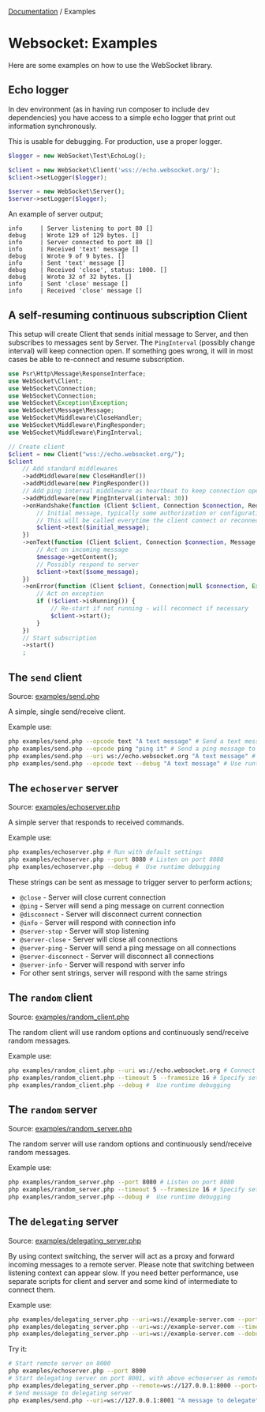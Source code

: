 [Documentation](Index.md) / Examples

# Websocket: Examples

Here are some examples on how to use the WebSocket library.

##  Echo logger

In dev environment (as in having run composer to include dev dependencies) you have
access to a simple echo logger that print out information synchronously.

This is usable for debugging. For production, use a proper logger.

```php
$logger = new WebSocket\Test\EchoLog();

$client = new WebSocket\Client('wss://echo.websocket.org/');
$client->setLogger($logger);

$server = new WebSocket\Server();
$server->setLogger($logger);
```

An example of server output;
```
info     | Server listening to port 80 []
debug    | Wrote 129 of 129 bytes. []
info     | Server connected to port 80 []
info     | Received 'text' message []
debug    | Wrote 9 of 9 bytes. []
info     | Sent 'text' message []
debug    | Received 'close', status: 1000. []
debug    | Wrote 32 of 32 bytes. []
info     | Sent 'close' message []
info     | Received 'close' message []
```

## A self-resuming continuous subscription Client

This setup will create Client that sends initial message to Server,
and then subscribes to messages sent by Server.
The `PingInterval` (possibly change interval) will keep connection open.
If something goes wrong, it will in most cases be able to re-connect and resume subscription.

```php
use Psr\Http\Message\ResponseInterface;
use WebSocket\Client;
use WebSocket\Connection;
use WebSocket\Connection;
use WebSocket\Exception\Exception;
use WebSocket\Message\Message;
use WebSocket\Middleware\CloseHandler;
use WebSocket\Middleware\PingResponder;
use WebSocket\Middleware\PingInterval;

// Create client
$client = new Client("wss://echo.websocket.org/");
$client
    // Add standard middlewares
    ->addMiddleware(new CloseHandler())
    ->addMiddleware(new PingResponder())
    // Add ping interval middleware as heartbeat to keep connection open
    ->addMiddleware(new PingInterval(interval: 30))
    ->onHandshake(function (Client $client, Connection $connection, RequestInterface $request, ResponseInterface $response) {
        // Initial message, typically some authorization or configuration
        // This will be called everytime the client connect or reconnect
        $client->text($initial_message);
    })
    ->onText(function (Client $client, Connection $connection, Message $message) {
        // Act on incoming message
        $message->getContent();
        // Possibly respond to server
        $client->text($some_message);
    })
    ->onError(function (Client $client, Connection|null $connection, Exception $exception) {
        // Act on exception
        if (!$client->isRunning()) {
            // Re-start if not running - will reconnect if necessary
            $client->start();
        }
    })
    // Start subscription
    ->start()
    ;
```

## The `send` client

Source: [examples/send.php](../examples/send.php)

A simple, single send/receive client.

Example use:
```bash
php examples/send.php --opcode text "A text message" # Send a text message to localhost
php examples/send.php --opcode ping "ping it" # Send a ping message to localhost
php examples/send.php --uri ws://echo.websocket.org "A text message" # Send a text message to echo.websocket.org
php examples/send.php --opcode text --debug "A text message" # Use runtime debugging
```

## The `echoserver` server

Source: [examples/echoserver.php](../examples/echoserver.php)

A simple server that responds to received commands.

Example use:
```bash
php examples/echoserver.php # Run with default settings
php examples/echoserver.php --port 8080 # Listen on port 8080
php examples/echoserver.php --debug #  Use runtime debugging
```

These strings can be sent as message to trigger server to perform actions;
* `@close` -  Server will close current connection
* `@ping` - Server will send a ping message on current connection
* `@disconnect` - Server will disconnect current connection
* `@info` - Server will respond with connection info
* `@server-stop` - Server will stop listening
* `@server-close` - Server will close all connections
* `@server-ping` - Server will send a ping message on all connections
* `@server-disconnect` - Server will disconnect all connections
* `@server-info` - Server will respond with server info
* For other sent strings, server will respond with the same strings

## The `random` client

Source: [examples/random_client.php](../examples/random_client.php)

The random client will use random options and continuously send/receive random messages.

Example use:
```bash
php examples/random_client.php --uri ws://echo.websocket.org # Connect to echo.websocket.org
php examples/random_client.php --timeout 5 --framesize 16 # Specify settings
php examples/random_client.php --debug #  Use runtime debugging
```

## The `random` server

Source: [examples/random_server.php](../examples/random_server.php)

The random server will use random options and continuously send/receive random messages.

Example use:
```bash
php examples/random_server.php --port 8080 # Listen on port 8080
php examples/random_server.php --timeout 5 --framesize 16 # Specify settings
php examples/random_server.php --debug #  Use runtime debugging
```

## The `delegating` server

Source: [examples/delegating_server.php](../examples/delegating_server.php)

By using context switching, the server will act as a proxy and forward incoming messages to a remote server.
Please note that switching between listening context can appear slow.
If you need better performance, use separate scripts for client and server and some kind of intermediate to connect them.

Example use:
```bash
php examples/delegating_server.php --uri=ws://example-server.com --port 8080 # Listen on port 8080
php examples/delegating_server.php --uri=ws://example-server.com --timeout 5 --framesize 16 # Specify settings
php examples/delegating_server.php --uri=ws://example-server.com --debug # Use runtime debugging
```

Try it:
```bash
# Start remote server on 8000
php examples/echoserver.php --port 8000
# Start delegating server on port 8001, with above echoserver as remote
php examples/delegating_server.php --remote=ws://127.0.0.1:8000 --port=8001
# Send message to delegating server
php examples/send.php --uri=ws://127.0.0.1:8001 "A message to delegate"
```